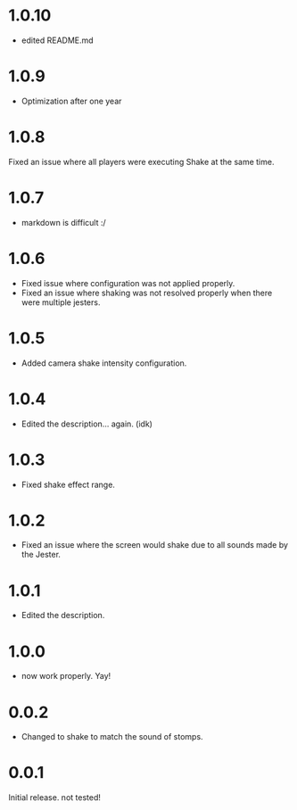 # 1.0.10

- edited README.md

# 1.0.9

- Optimization after one year

# 1.0.8
Fixed an issue where all players were executing Shake at the same time.

# 1.0.7
- markdown is difficult :/

# 1.0.6
- Fixed issue where configuration was not applied properly.
- Fixed an issue where shaking was not resolved properly when there were multiple jesters.

# 1.0.5
- Added camera shake intensity configuration.

# 1.0.4
- Edited the description... again. (idk)

# 1.0.3
- Fixed shake effect range.

# 1.0.2
- Fixed an issue where the screen would shake due to all sounds made by the Jester.

# 1.0.1
- Edited the description.

# 1.0.0
- now work properly. Yay!

# 0.0.2
- Changed to shake to match the sound of stomps.

# 0.0.1
Initial release.
not tested!